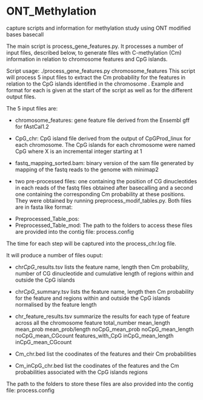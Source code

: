 # ONT_Methylation
capture scripts and information for methylation study using ONT modified bases basecall

The main script is process_gene_features.py.
It processes a number of input files, described below, to generate files with C-methylation (Cm) information in relation to chromosome features and CpG islands.

Script usage: ./process_gene_features.py chromosome<X>_features
This script will process 5 input files to extract the Cm probability for the features in relation to the CpG islands  identified in the chromosome <X>.
Example and format for each is given at the start of the script as well as for the different output files.

The 5 input files are:
  - chromosome<X>_features: gene feature file derived from the Ensembl gff for fAstCal1.2
    
  - CpG_chr<X>: CpG island file derived from the output of CpGProd_linux for each chromosome. The CpG islands for each chromosome were named CpG<X> where X is an incremental integer starting at 1
    
  - fastq_mapping_sorted.bam: binary version of the sam file generated by mapping of the fastq reads to the genome with minimap2
 
  - two pre-processed files: one containing the position of CG dinucleotides in each reads of the fastq files obtained after basecalling and a second one containing the corresponding Cm probability at these positions. They were obtained by running preprocess_modif_tables.py. Both files are in fasta like format:
   + Preprocessed_Table_pos:
   + Preprocessed_Table_mod:
The path to the folders to access these files are provided into the contig file: process.config

The time for each step will be captured into the process_chr<X>.log file.

It will produce a number of files ouput:
   - chr<X>_CpG_<feature>_results.tsv lists the feature name, length then Cm probability, number of CG dinucleotide and cumulative length of regions within and outside the CpG islands
  
   - chr<X>_CpG_<feature>_summary.tsv lists the feature name, length then Cm probability for the feature and regions within and outside the CpG islands normalised by the feature length
 
   - chr<X>_feature_results.tsv summarize the results for each type of feature across all the chromosome
     feature total_number    mean_length     mean_prob       mean_prob/length        noCpG_mean_prob noCpG_mean_length       noCpG_mean_CGcount      features_with_CpG       inCpG_mean_length       inCpG_mean_CGcount
  
   - Cm_chr<X>.bed list the coodinates of the features and their Cm probabilities
 
   - Cm_inCpG_chr<X>.bed list the coodinates of the features and the Cm probabilities associated with the CpG islands regions
 
The path to the folders to store these files are also provided into the contig file: process.config
